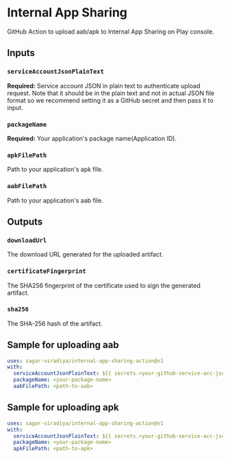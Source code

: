 # Internal App Sharing
GitHub Action to upload aab/apk to Internal App Sharing on Play console.

## Inputs

### `serviceAccountJsonPlainText`
**Required:** Service account JSON in plain text to authenticate upload request. Note that it should be in the plain text and not in actual JSON file format so we recommend setting it as a GitHub secret and then pass it to input.

### `packageName`
**Required:** Your application's package name(Application ID).

### `apkFilePath`
Path to your application's apk file.

### `aabFilePath`
Path to your application's aab file.

## Outputs

### `downloadUrl`
The download URL generated for the uploaded artifact.

### `certificateFingerprint`
The SHA256 fingerprint of the certificate used to sign the generated artifact.

### `sha256`
The SHA-256 hash of the artifact.


## Sample for uploading aab
```yml
uses: sagar-viradiya/internal-app-sharing-action@v1
with:
  serviceAccountJsonPlainText: ${{ secrets.<your-github-service-acc-json-secret> }}
  packageName: <your-package-name>
  aabFilePath: <path-to-aab>
```

## Sample for uploading apk
```yml
uses: sagar-viradiya/internal-app-sharing-action@v1
with:
  serviceAccountJsonPlainText: ${{ secrets.<your-github-service-acc-json-secret> }}
  packageName: <your-package-name>
  apkFilePath: <path-to-apk>
```
